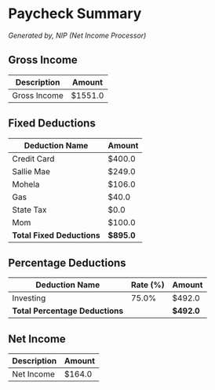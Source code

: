# Paycheck Summary
*Generated by, NIP (Net Income Processor)*

## Gross Income
| Description | Amount |
|-------------|--------|
| Gross Income | $1551.0 |

## Fixed Deductions
| Deduction Name | Amount |
|----------------|--------|
| Credit Card | $400.0 |
| Sallie Mae | $249.0 |
| Mohela | $106.0 |
| Gas | $40.0 |
| State Tax | $0.0 |
| Mom | $100.0 |
| **Total Fixed Deductions** | **$895.0** |

## Percentage Deductions
| Deduction Name | Rate (%) | Amount |
|----------------|----------|--------|
| Investing | 75.0% | $492.0 |
| **Total Percentage Deductions** |  | **$492.0** |

## Net Income
| Description | Amount |
|-------------|--------|
| Net Income | $164.0 |
